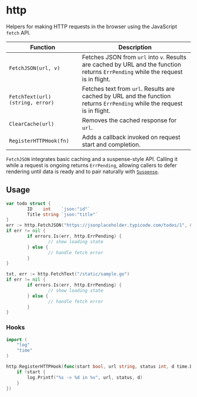 # http

Helpers for making HTTP requests in the browser using the JavaScript `fetch` API.

| Function | Description |
| --- | --- |
| `FetchJSON(url, v)` | Fetches JSON from `url` into `v`. Results are cached by URL and the function returns `ErrPending` while the request is in flight. |
| `FetchText(url) (string, error)` | Fetches text from `url`. Results are cached by URL and the function returns `ErrPending` while the request is in flight. |
| `ClearCache(url)` | Removes the cached response for `url`. |
| `RegisterHTTPHook(fn)` | Adds a callback invoked on request start and completion. |

`FetchJSON` integrates basic caching and a suspense-style API. Calling it while a request is ongoing returns `ErrPending`, allowing callers to defer rendering until data is ready and to pair naturally with [`Suspense`](core#suspense).

## Usage

```go
var todo struct {
        ID    int    `json:"id"`
        Title string `json:"title"`
}
err := http.FetchJSON("https://jsonplaceholder.typicode.com/todos/1", &todo)
if err != nil {
        if errors.Is(err, http.ErrPending) {
                // show loading state
        } else {
                // handle fetch error
        }
}

txt, err := http.FetchText("/static/sample.go")
if err != nil {
        if errors.Is(err, http.ErrPending) {
                // show loading state
        } else {
                // handle fetch error
        }
}
```

### Hooks

```go
import (
    "log"
    "time"
)

http.RegisterHTTPHook(func(start bool, url string, status int, d time.Duration) {
    if !start {
        log.Printf("%s -> %d in %v", url, status, d)
    }
})
```
